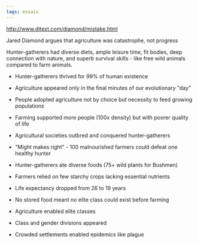 ```yaml
---
tags: essais
---
```


<http://www.ditext.com/diamond/mistake.html>

Jared Diamond argues that agriculture was catastrophe, not progress

Hunter-gatherers had diverse diets, ample leisure time, fit bodies, deep connection with nature, and superb survival skills - like free wild animals compared to farm animals.

- Hunter-gatherers thrived for 99% of human existence
- Agriculture appeared only in the final minutes of our evolutionary "day"
- People adopted agriculture not by choice but necessity to feed growing populations
- Farming supported more people (100x density) but with poorer quality of life
- Agricultural societies outbred and conquered hunter-gatherers
- "Might makes right" - 100 malnourished farmers could defeat one healthy hunter

- Hunter-gatherers ate diverse foods (75+ wild plants for Bushmen)
- Farmers relied on few starchy crops lacking essential nutrients
- Life expectancy dropped from 26 to 19 years
- No stored food meant no elite class could exist before farming
- Agriculture enabled elite classes
- Class and gender divisions appeared
- Crowded settlements enabled epidemics like plague



